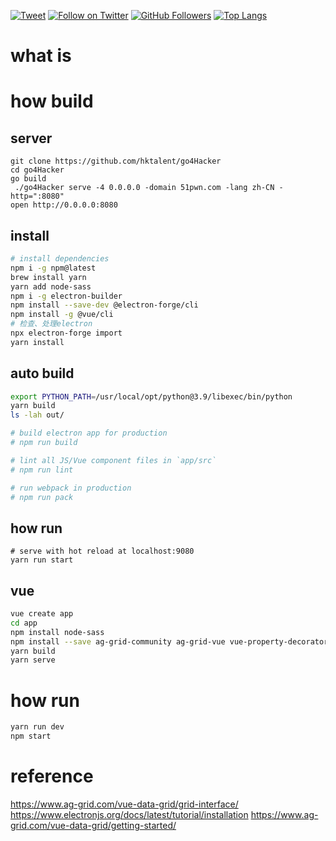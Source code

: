 [![Tweet](https://img.shields.io/twitter/url/http/Hktalent3135773.svg?style=social)](https://twitter.com/intent/follow?screen_name=Hktalent3135773) [![Follow on Twitter](https://img.shields.io/twitter/follow/Hktalent3135773.svg?style=social&label=Follow)](https://twitter.com/intent/follow?screen_name=Hktalent3135773) [![GitHub Followers](https://img.shields.io/github/followers/hktalent.svg?style=social&label=Follow)](https://github.com/hktalent/)
[![Top Langs](https://profile-counter.glitch.me/hktalent/count.svg)](https://51pwn.com)
# what is

# how build
## server
```
git clone https://github.com/hktalent/go4Hacker
cd go4Hacker
go build 
 ./go4Hacker serve -4 0.0.0.0 -domain 51pwn.com -lang zh-CN -http=":8080"
open http://0.0.0.0:8080
```

## install
``` bash
# install dependencies
npm i -g npm@latest
brew install yarn
yarn add node-sass
npm i -g electron-builder
npm install --save-dev @electron-forge/cli
npm install -g @vue/cli
# 检查、处理electron
npx electron-forge import
yarn install
```

## auto build
``` bash
export PYTHON_PATH=/usr/local/opt/python@3.9/libexec/bin/python
yarn build
ls -lah out/

# build electron app for production
# npm run build

# lint all JS/Vue component files in `app/src`
# npm run lint

# run webpack in production
# npm run pack

```

## how run
```
# serve with hot reload at localhost:9080
yarn run start
```

## vue
```bash
vue create app
cd app
npm install node-sass
npm install --save ag-grid-community ag-grid-vue vue-property-decorator
yarn build
yarn serve

```

# how run
```bash
yarn run dev
npm start
```


# reference
https://www.ag-grid.com/vue-data-grid/grid-interface/
https://www.electronjs.org/docs/latest/tutorial/installation
https://www.ag-grid.com/vue-data-grid/getting-started/
